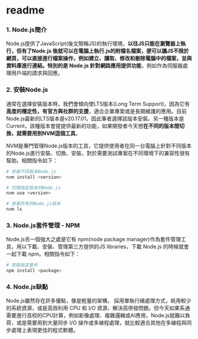 # readme

### 1. Node.js簡介

 Node.js提供了JavaScript(後文簡稱JS)的執行環境，**以往JS只能在瀏覽器上執行，但有了Node.js 後就可以在電腦上執行.js的附檔名檔案，**便可以讓JS不限於網頁，可以直接進行檔案操作，例如建立、讀取、修改和刪除電腦中的檔案，並與資料庫進行連結。特別的是 Node.js 針對**網路應用提供功能**，例如作為伺服器處理用戶端的請求與回應。

### 2. 安裝Node.js

通常在選擇安裝版本時，我們會傾向使LTS版本(Long Term Support)，因為它有**高度的穩定性，有官方與社群的支援**，適合企業專案或是長期維護的應用。目前Node.js最新的LTS版本是v20.17.01，因此筆者選擇該版本安裝。另一種版本是Current，該種版本會提提供最新的功能，如果開發者今天想**在不同的版本間切換，就需要用到NVM這個工具**。

NVM是專門管理Node.js版本的工具，它提供使用者在同一台電腦上針對不同版本的Node.js進行安裝、切換、安裝，對於需要測試專案在不同環境下的兼容性很有幫助。相關指令如下：

```bash
# 安裝不同版本Node.js
nvm install <version>

# 切換指定版本的Node.js
nvm use <version>

# 查看所有的Node.js版本
nvm ls
```

### 3. Node.js套件管理 - NPM

Node.js另一個強大之處是它有 npm(node package manager)作為套件管理工具，用以下載、安裝、管理第三方提供的JS libraries，下載 Node.js 的時候就會一起下載 npm。相關指令如下：

```bash
# 安裝指定套件
npm install <package>
```

### 4. Node.js缺點

Node.js雖然存在許多優點，像是輕量的架構， 採用單執行緒處理方式，耗用較少的系統資源，或是高效利用 CPU 和 I/O 資源，解決高併發問題。但今天如果系通需要進行高校的CPU計算，例如影像處理、複雜邏輯或AI應用，Node.js就難以負荷，或是需要用到大量同步 I/O 操作或多線程處理，就比較適合其他在多線程與同步處理上表現更佳的程式軟體。